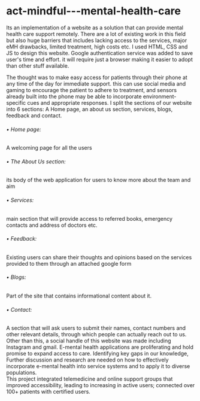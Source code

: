 # act-mindful---mental-health-care
Its an implementation of a website as a solution that can provide mental health care support remotely.  There are a lot of existing work in this field but also huge barriers that includes lacking access to the services, major eMH drawbacks, limited treatment, high costs etc.
I used HTML, CSS and JS to design this website. Google authentication service was added to save user's time and effort. it will require just a browser making it easier to adopt than other stuff available. <br>

The thought was to make easy access for patients through their phone at any time of the day for immediate support. this can use social media and gaming to encourage the patient to adhere to treatment, and sensors already built into the phone may be able to incorporate environment-specific cues and appropriate responses.
I split the sections of our website into 6 sections: A Home page, an about us section, services, blogs, feedback and contact.
###### •	Home page: 
A welcoming page for all the users 
###### •	The About Us section: 
its body of the web application for users to know more about the team and aim


###### •	Services: 
main section that will provide access to referred books, emergency contacts and address of doctors etc.

###### •	Feedback: 
Existing users can share their thoughts and opinions based on the services provided to them through an attached google form

###### •	Blogs: 
Part of the site that contains informational content about it. 

###### •	Contact: 
A section that will ask users to submit their names, contact numbers and other relevant details, through which people can actually reach out to us.
Other than this, a social handle of this website was made including Instagram and gmail. E-mental health applications are proliferating and hold promise to expand access to care. Identifying key gaps in our knowledge, Further discussion and research are needed on how to effectively incorporate e-mental health into service systems and to apply it to diverse populations.
<br> 
This project integrated telemedicine and online support groups that improved accessibility, leading to increasing in active users; connected over 100+ patients with certified users.



